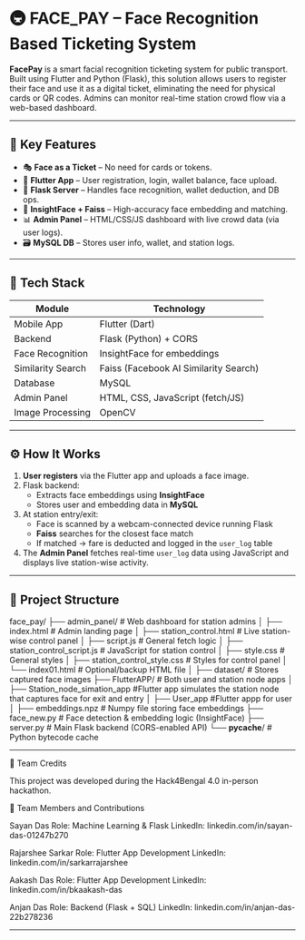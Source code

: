 # 🚇 FACE_PAY – Face Recognition Based Ticketing System

**FacePay** is a smart facial recognition ticketing system for public transport. Built using Flutter and Python (Flask), this solution allows users to register their face and use it as a digital ticket, eliminating the need for physical cards or QR codes. Admins can monitor real-time station crowd flow via a web-based dashboard.

---

## 🔑 Key Features

- 🎭 **Face as a Ticket** – No need for cards or tokens.
- 📲 **Flutter App** – User registration, login, wallet balance, face upload.
- 🧠 **Flask Server** – Handles face recognition, wallet deduction, and DB ops.
- 🧬 **InsightFace + Faiss** – High-accuracy face embedding and matching.
- 📊 **Admin Panel** – HTML/CSS/JS dashboard with live crowd data (via user logs).
- 🗃️ **MySQL DB** – Stores user info, wallet, and station logs.

---

## 🧰 Tech Stack

| Module         | Technology                         |
|----------------|-------------------------------------|
| Mobile App     | Flutter (Dart)                      |
| Backend        | Flask (Python) + CORS               |
| Face Recognition | InsightFace for embeddings        |
| Similarity Search | Faiss (Facebook AI Similarity Search) |
| Database       | MySQL                               |
| Admin Panel    | HTML, CSS, JavaScript (fetch/JS)    |
| Image Processing | OpenCV                            |

---

## ⚙️ How It Works

1. **User registers** via the Flutter app and uploads a face image.
2. Flask backend:
   - Extracts face embeddings using **InsightFace**
   - Stores user and embedding data in **MySQL**
3. At station entry/exit:
   - Face is scanned by a webcam-connected device running Flask
   - **Faiss** searches for the closest face match
   - If matched → fare is deducted and logged in the `user_log` table
4. The **Admin Panel** fetches real-time `user_log` data using JavaScript and displays live station-wise activity.

---






## 📁 Project Structure
face_pay/
├── admin_panel/                     # Web dashboard for station admins
│   ├── index.html                   # Admin landing page
│   ├── station_control.html         # Live station-wise control panel
│   ├── script.js                    # General fetch logic
│   ├── station_control_script.js    # JavaScript for station control
│   ├── style.css                    # General styles
│   ├── station_control_style.css    # Styles for control panel
│   └── index01.html                 # Optional/backup HTML file
│
├── dataset/                         # Stores captured face images
├── FlutterAPP/                     # Both user and station node apps
│   ├── Station_node_simation_app    #Flutter app simulates the station node that captures face for exit and entry
│   ├── User_app                     #Flutter appp for user     
│
├── embeddings.npz                   # Numpy file storing face embeddings
├── face_new.py                      # Face detection & embedding logic (InsightFace)
├── server.py                        # Main Flask backend (CORS-enabled API)
└── __pycache__/                     # Python bytecode cache



---

👥 Team Credits

This project was developed during the Hack4Bengal 4.0 in-person hackathon.

🔗 Team Members and Contributions

Sayan Das
Role: Machine Learning & Flask
LinkedIn: linkedin.com/in/sayan-das-01247b270

Rajarshee Sarkar
Role: Flutter App Development
LinkedIn: linkedin.com/in/sarkarrajarshee

Aakash Das
Role: Flutter App Development
LinkedIn: linkedin.com/in/bkaakash-das

Anjan Das
Role: Backend (Flask + SQL)
LinkedIn: linkedin.com/in/anjan-das-22b278236



---


